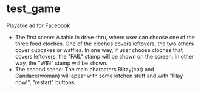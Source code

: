 # test_game
Playable ad for Facebook
- The first scene: 
  A table in drive-thru, where user can choose one of the three food cloches.
  One of the cloches covers leftovers, the two others cover cupcakes or waffles.
  In one way, if user choose cloches that covers leftovers, the "FAIL" stamp will be shown on the screen.
  In other way, the "WIN" stamp will be shown.
- The second scene:
  The main characters Blitzy(cat) and Candace(woman) will apear with some kitchen stuff and with "Play now!", "restart" buttons.
